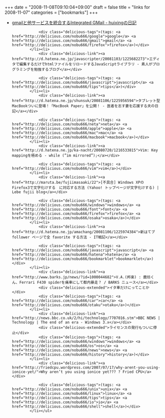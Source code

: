 +++
date = "2008-11-08T09:10:04+09:00"
draft = false
title = "links for 2008-11-07"
categories = ["bookmarks"]
+++

<ul class="delicious"><li>
                <div class="delicious-link"><a href="http://d.hatena.ne.jp/huixing/20081106/gmail">gmailと他サービスを統合するIntegrated GMail - huixingの日記</a></div>
                
                <div class="delicious-tags">(tags: <a href="http://delicious.com/nobu666/google">google</a> <a href="http://delicious.com/nobu666/gmail">gmail</a> <a href="http://delicious.com/nobu666/firefox">firefox</a>)</div>
            </li><li>
                <div class="delicious-link"><a href="http://d.hatena.ne.jp/javascripter/20081103/1225682273">エディタで編集するだけでhtmlファイルをリロードするJavaScriptライブラリ - 素人がプログラミングを勉強するブログ</a></div>
                
                <div class="delicious-tags">(tags: <a href="http://delicious.com/nobu666/javascript">javascript</a> <a href="http://delicious.com/nobu666/tips">tips</a>)</div>
            </li><li>
                <div class="delicious-link"><a href="http://d.hatena.ne.jp/shunsuk/20081106/1225956594">タブレット型MacBookついに登場！「MacBook Paper」を公開！ - 医者を志す妻を応援する夫の日記</a></div>
                
                <div class="delicious-tags">(tags: <a href="http://delicious.com/nobu666/neta">neta</a> <a href="http://delicious.com/nobu666/apple">apple</a> <a href="http://delicious.com/nobu666/mac">mac</a> <a href="http://delicious.com/nobu666/macbook">macbook</a>)</div>
            </li><li>
                <div class="delicious-link"><a href="http://d.hatena.ne.jp/ka-nacht/20080720/1216533815">Vim: Key mappingを極める - while (”im mirrored”);</a></div>
                
                <div class="delicious-tags">(tags: <a href="http://delicious.com/nobu666/vim">vim</a>)</div>
            </li><li>
                <div class="delicious-link"><a href="http://maruta.be/fujiimasaaki/22">[不具合] Windows XPのFirefox3で文字化けする　に対応する方法 (Yahoo! トップページが文字化けする) | Lebe fujii blog</a></div>
                
                <div class="delicious-tags">(tags: <a href="http://delicious.com/nobu666/windows">windows</a> <a href="http://delicious.com/nobu666/font">font</a> <a href="http://delicious.com/nobu666/firefox">firefox</a> <a href="http://delicious.com/nobu666/osaka">osaka</a>)</div>
            </li><li>
                <div class="delicious-link"><a href="http://d.hatena.ne.jp/amachang/20081106/1225974384">新はてブ follower ページで全 favorite する方法 - IT戦記</a></div>
                
                <div class="delicious-tags">(tags: <a href="http://delicious.com/nobu666/javascript">javascript</a> <a href="http://delicious.com/nobu666/hatena">hatena</a> <a href="http://delicious.com/nobu666/bookmarklet">bookmarklet</a>)</div>
            </li><li>
                <div class="delicious-link"><a href="http://www.barks.jp/news/?id=1000044682">V.A.(邦楽) : 鹿坊くん、Ferrari F430 spiderを痛車にして都内暴走？ / BARKS ニュース</a></div>
                <div class="delicious-extended">イタ車だけにってことか</div>
                <div class="delicious-tags">(tags: <a href="http://delicious.com/nobu666/car">car</a> <a href="http://delicious.com/nobu666/otaku">otaku</a>)</div>
            </li><li>
                <div class="delicious-link"><a href="http://news.bbc.co.uk/2/hi/technology/7707016.stm">BBC NEWS | Technology | The end of an era - Windows 3.x</a></div>
                <div class="delicious-extended">ライセンスの発行もついに停止</div>
                <div class="delicious-tags">(tags: <a href="http://delicious.com/nobu666/windows">windows</a> <a href="http://delicious.com/nobu666/os">os</a> <a href="http://delicious.com/nobu666/news">news</a> <a href="http://delicious.com/nobu666/history">history</a>)</div>
            </li><li>
                <div class="delicious-link"><a href="http://friedcpu.wordpress.com/2007/07/17/why-arent-you-using-ionice-yet/">Why aren’t you using ionice yet??? ? Fried CPU</a></div>
                
                <div class="delicious-tags">(tags: <a href="http://delicious.com/nobu666/unix">unix</a> <a href="http://delicious.com/nobu666/linux">linux</a> <a href="http://delicious.com/nobu666/tips">tips</a> <a href="http://delicious.com/nobu666/io">io</a> <a href="http://delicious.com/nobu666/shell">shell</a>)</div>
            </li></ul>
